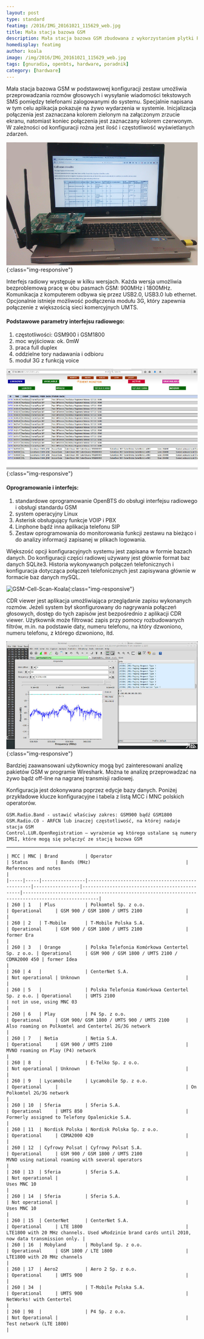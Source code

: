 ```yaml
---
layout: post
type: standard
featimg: /2016/IMG_20161021_115629_web.jpg
title: Mała stacja bazowa GSM
description: Mała stacja bazowa GSM zbudowana z wykorzystaniem plytki PCB software defined radio i oprogramowania zainstalowanego na laptopie. Jest kompatybilna z OpenBTS. Umożliwia przeprowadzania rozmów głosowych i wysyłanie wiadomości tekstowych SMS pomiędzy telefonami zalogowanymi do systemu.
homedisplay: featimg
author: koala
image: /img/2016/IMG_20161021_115629_web.jpg
tags: [gnuradio, openbts, hardware, poradnik]
category: [hardware]
---
```

Mała stacja bazowa GSM w podstawowej konfiguracji zestaw umożliwia przeprowadzania rozmów głosowych i wysyłanie wiadomości tekstowych SMS pomiędzy telefonami zalogowanymi do systemu. Specjalnie napisana w tym celu aplikacja pokazuje na żywo wydarzenia w systemie. Inicjalizacja połączenia jest zaznaczana kolorem zielonym na załączonym zrzucie ekranu, natomiast koniec połączenia jest zaznaczany kolorem czerwonym. W zależności od konfiguracji rożna jest ilość i częstotliwość wyświetlanych zdarzeń.

![GSM-Cell-Scan-Koala](/img/2016/IMG_20161021_120439_web.jpg){:class="img-responsive"}

Interfejs radiowy występuje w kilku wersjach. Każda wersja umożliwia bezproblemową pracę w obu pasmach GSM: 900MHz i 1800MHz. Komunikacja z komputerem odbywa się przez USB2.0, USB3.0 lub ethernet. Opcjonalnie istnieje możliwość podłączenia modułu 3G, który zapewnia połączenie z większością sieci komercyjnych UMTS.

#### Podstawowe parametry interfejsu radiowego:
   1. częstotliwości: GSM900 i GSM1800
   1. moc wyjściowa: ok. 0mW
   1. praca full duplex
   1. oddzielne tory nadawania i odbioru
   1. moduł 3G z funkcją voice

![GSM-IMSI-CALL](/img/2016/Screenshot-2imsi-web.jpg){:class="img-responsive"}

#### Oprogramowanie i interfejs:
   1. standardowe oprogramowanie OpenBTS do obsługi interfejsu radiowego i obsługi standardu GSM
   1. system operacyjny Linux
   1. Asterisk obsługujący funkcje VOIP i PBX
   1. Linphone bądź inna aplikacja telefonu SIP
   1. Zestaw oprogramowania do monitorowania funkcji zestawu na bieżąco i do analizy informacji zapisanej w plikach logowania.

Większość opcji konfiguracyjnych systemu jest zapisana w formie bazach danych. Do konfiguracji części radiowej używany jest głównie format baz danych SQLite3. Historia wykonywanych połączeń telefonicznych i konfiguracja dotycząca połączeń telefonicznych jest zapisywana głównie  w formacie baz danych mySQL.

![GSM-Cell-Scan-Koala](/img/2016/Screenshot-2016-01-07-CSR-web.png){:class="img-responsive"}

CDR viewer jest aplikacja umożliwiająca przeglądanie zapisu wykonanych rozmów. Jeżeli system był skonfigurowany do nagrywania połączeń głosowych, dostęp do tych zapisów jest bezpośrednio z aplikacji CDR viewer. Użytkownik może filtrować zapis przy pomocy rozbudowanych filtrów, m.in. na podstawie daty, numeru telefonu, na który dzwoniono, numeru telefonu, z którego dzwoniono, itd.

![GSM-Spectrum-Koala](/img/2016/Screenshot-2015-06-05-A-web.jpg){:class="img-responsive"}

Bardziej zaawansowani użytkownicy mogą być zainteresowani analizę pakietów GSM w programie Wireshark. Można te analizę przeprowadzać na żywo bądź off-line na nagranej transmisji radiowej.

Konfiguracja jest dokonywana poprzez edycje bazy danych. Poniżej przykładowe klucze konfiguracyjne i tabela z listą MCC i MNC polskich operatorów.
```
GSM.Radio.Band - ustawić właściwy zakres: GSM900 bądź GSM1800
GSM.Radio.C0 - ARFCN lub inaczej częstotliwość, na której nadaje stacja GSM
Control.LUR.OpenRegistration – wyrażenie wg którego ustalane są numery IMSI, które mogą się połączyć ze stacją bazowa GSM
```

***
```
| MCC | MNC | Brand          | Operator                                        | Status          | Bands (MHz)                                   | References and notes                                                                             |
|-----|-----|----------------|-------------------------------------------------|-----------------|-----------------------------------------------|--------------------------------------------------------------------------------------------------|
| 260 | 1   | Plus           | Polkomtel Sp. z o.o.                            | Operational     | GSM 900 / GSM 1800 / UMTS 2100                |                                                                                                  |
| 260 | 2   | T-Mobile       | T-Mobile Polska S.A.                            | Operational     | GSM 900 / GSM 1800 / UMTS 2100                | former Era                                                                                       |
| 260 | 3   | Orange         | Polska Telefonia Komórkowa Centertel Sp. z o.o. | Operational     | GSM 900 / GSM 1800 / UMTS 2100 / CDMA2000 450 | former Idea                                                                                      |
| 260 | 4   |                | CenterNet S.A.                                  | Not operational | Unknown                                       |                                                                                                  |
| 260 | 5   |                | Polska Telefonia Komórkowa Centertel Sp. z o.o. | Operational     | UMTS 2100                                     | not in use, using MNC 03                                                                         |
| 260 | 6   | Play           | P4 Sp. z o.o.                                   | Operational     | GSM 900/ GSM 1800 / UMTS 900 / UMTS 2100      | Also roaming on Polkomtel and Centertel 2G/3G network                                            |
| 260 | 7   | Netia          | Netia S.A.                                      | Operational     | GSM 900 / UMTS 2100                           | MVNO roaming on Play (P4) network                                                                |
| 260 | 8   |                | E-Telko Sp. z o.o.                              | Not operational | Unknown                                       |                                                                                                  |
| 260 | 9   | Lycamobile     | Lycamobile Sp. z o.o.                           | Operational     |                                               | On Polkomtel 2G/3G network                                                                       |
| 260 | 10  | Sferia         | Sferia S.A.                                     | Operational     | UMTS 850                                      | Formerly assigned to Telefony Opalenickie S.A.                                                   |
| 260 | 11  | Nordisk Polska | Nordisk Polska Sp. z o.o.                       | Operational     | CDMA2000 420                                  |                                                                                                  |
| 260 | 12  | Cyfrowy Polsat | Cyfrowy Polsat S.A.                             | Operational     | GSM 900 / GSM 1800 / UMTS 2100                | MVNO using national roaming with several operators                                               |
| 260 | 13  | Sferia         | Sferia S.A.                                     | Not operational |                                               | Uses MNC 10                                                                                      |
| 260 | 14  | Sferia         | Sferia S.A.                                     | Not operational |                                               | Uses MNC 10                                                                                      |
| 260 | 15  | CenterNet      | CenterNet S.A.                                  | Operational     | LTE 1800                                      | LTE1800 with 20 MHz channels. Used wRodzinie brand cards until 2010, now data transmission only. |
| 260 | 16  | Mobyland       | Mobyland Sp. z o.o.                             | Operational     | GSM 1800 / LTE 1800                           | LTE1800 with 20 MHz channels                                                                     |
| 260 | 17  | Aero2          | Aero 2 Sp. z o.o.                               | Operational     | UMTS 900                                      |                                                                                                  |
| 260 | 34  |                | T-Mobile Polska S.A.                            | Operational     | UMTS 900                                      | NetWorks! with Centertel                                                                         |
| 260 | 98  |                | P4 Sp. z o.o.                                   | Not Operational |                                               | Test network (LTE 1800)                                                                          |
```
